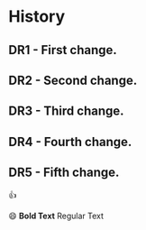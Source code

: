 # History

## DR1 - First change.
## DR2 - Second change.
## DR3 - Third change.
## DR4 - Fourth change.

## DR5 - Fifth change.

:thumbsup:

:smile: **Bold Text** Regular Text
